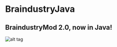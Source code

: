 # BraindustryJava
## BraindustryMod 2.0, now in Java!

![alt tag](https://psv4.userapi.com/c856420/u543027815/docs/d1/eb89c90bbca0/aaa1.png?extra=oJqQZNKnpklrwgBHtkPO9bvcxeBmI4eERHLKW7VzCci07KtJmn1TFHe9QHqEiA8owdiHwz1v_xWbyxBLWerhaNJ3O4hnxgYsfzshL96HmbJIAy9dJLtVftrjB7i_xaIF-93lK2ofgP9xMaGk-qir_kiJ "Screenshot")​
